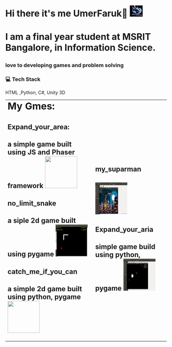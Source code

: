 <h1> Hi there it's me UmerFaruk👋 <img src="/Companylogo.jpeg" width="40" height="35"><h1>


  I am a final year student at MSRIT Bangalore, in Information Science.  
  ### love to developing games and problem solving 
<!--   <img align='right' src="/Companylogo.jpeg" width="400"> -->
  
 ###  :computer: Tech Stack 
 HTML ,Python, C#,  Unity 3D
 
 <table border="0">
 <tr>
    <td><b style="font-size:30px">My Gmes:</b></td>
<!--     <td><b style="font-size:30px">Title 2</b></td> -->
 </tr>
  
 <tr>
    <td><h2> Expand_your_area:<h2/>
      a simple game built using JS and Phaser framework
  <img  src="https://github.com/Umer-Faruk/catch_me_if_you_can/blob/master/gifimage.gif?raw=true"  width="100" height="100"/>
  
 
<h2> no_limit_snake<h2/>
       a siple 2d game built using pygame
  <img  src = "https://github.com/Umer-Faruk/no_limit_snake/raw/master/image.png?raw=true"  width="100" height="100"/>
 
 <h2>catch_me_if_you_can<h2/>
      a simple 2d game built using python, pygame
   <img  src="https://github.com/Umer-Faruk/catch_me_if_you_can/blob/master/gifimage.gif?raw=true"  width="100" height="100"/>
  </td>
  
  
  
  <td> <h2> my_suparman<h2/>
  
 <img  src = "https://github.com/Umer-Faruk/Pygame_projects/raw/master/image.png?raw=true"  width="100" height="100"/>
 
 <h2> Expand_your_aria<h2/>
      simple game build using python, pygame
   <img   src = "https://github.com/Umer-Faruk/Expand_your_aria/raw/master/image.png?raw=true"  width="100" height="100"/>
</td>
 </tr>
</table>
 
 
 


  
      
 
  
      
      
 
  
  

 
 





